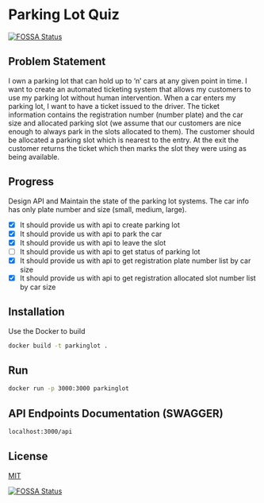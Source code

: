 # Parking Lot Quiz
[![FOSSA Status](https://app.fossa.com/api/projects/git%2Bgithub.com%2Fveekungx%2Fparking-quiz.svg?type=shield)](https://app.fossa.com/projects/git%2Bgithub.com%2Fveekungx%2Fparking-quiz?ref=badge_shield)


## Problem Statement
I own a parking lot that can hold up to ‘n’ cars at any given point in time. I want to create an automated ticketing system that allows my customers to use my parking lot without human intervention.
When a car enters my parking lot, I want to have a ticket issued to the driver. The ticket information contains the registration number (number plate) and the car size and allocated parking slot (we assume that our customers are nice enough to always park in the slots allocated to them). The customer should be allocated a parking slot which is nearest to the entry. At the exit the customer returns the ticket which then marks the slot they were using as being available.

## Progress
Design API and Maintain the state of the parking lot systems. The car info has only plate number and size (small, medium, large).
- [X] It should provide us with api to create parking lot
- [X] It should provide us with api to park the car
- [X] It should provide us with api to leave the slot
- [ ] It should provide us with api to get status of parking lot
- [X] It should provide us with api to get registration plate number list by car size
- [X] It should provide us with api to get registration allocated slot number list by car size
## Installation

Use the Docker to build

```bash
docker build -t parkinglot .
```

## Run

```bash
docker run -p 3000:3000 parkinglot
```

## API Endpoints Documentation (SWAGGER)

```bash
localhost:3000/api
```

## License
[MIT](https://choosealicense.com/licenses/mit/)

[![FOSSA Status](https://app.fossa.com/api/projects/git%2Bgithub.com%2Fveekungx%2Fparking-quiz.svg?type=large)](https://app.fossa.com/projects/git%2Bgithub.com%2Fveekungx%2Fparking-quiz?ref=badge_large)
